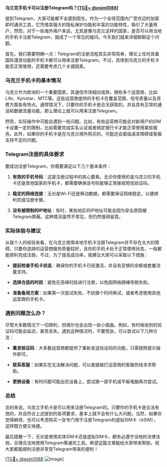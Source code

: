 **乌兰克手机卡可以注册Telegram吗？[[TG💪+ @esim1088](https://t.me/s/esim1088)]**

提到Telegram，大家可能都不会感到陌生。作为一个全球范围内广受欢迎的加密即时通讯工具，它凭借其强大的隐私保护功能和丰富的功能特性，吸引了大量用户。然而，对于一些海外用户来说，尤其是像乌克兰这样的国家，是否可以用当地的手机卡注册Telegram，就成了一个常见的疑问。今天我们就来详细聊聊这个问题。

首先，我们需要明确一点：Telegram的注册流程其实非常简单，理论上任何具备国际漫游功能的手机卡都可以用来注册Telegram。不过，具体到乌克兰的手机卡能否正常使用，还需要考虑几个关键因素。

### 乌克兰手机卡的基本情况

乌克兰作为欧洲的一个重要国家，其通信市场相对成熟，拥有多个运营商，比如Life、Kyivstar、MTC等。这些运营商提供的手机卡在覆盖范围、信号质量以及资费方面各有特点。通常情况下，只要你的手机卡是合法获取的，并且具有正常的通话和数据流量功能，那么理论上就可以用来注册Telegram。

然而，实际操作中可能会遇到一些问题。比如，有些运营商可能会对新用户的SIM卡设置一定的限制，比如需要完成实名认证或者绑定银行卡才能正常使用某些服务。此外，如果你的手机卡是在乌克兰境外购买的，可能还会面临语言障碍或客服支持不足的问题。

### Telegram注册的具体要求

要成功注册Telegram，你需要满足以下几个基本条件：

1. **有效的手机号码**：这是注册过程中的核心要素。无论你使用的是乌克兰的手机卡还是其他国家的手机卡，都需要确保该号码能够正常接收短信验证码。
   
2. **稳定的网络连接**：无论是Wi-Fi还是移动数据，都需要保证网络稳定，以便顺利完成注册步骤。

3. **没有被限制的IP地址**：有时，某些地区的IP地址可能会因为安全原因被Telegram屏蔽。这种情况虽然不常见，但仍然值得留意。

### 实际体验与建议

从我个人的经验来看，在乌克兰使用本地手机卡注册Telegram并不存在太大的障碍。只要你选择的运营商服务质量较好，且你的手机卡处于正常使用状态，一般都能顺利完成注册。不过，为了提高成功率，我建议大家可以采取以下措施：

- **提前检查手机卡状态**：确保你的手机卡已经激活，并且有足够的余额或套餐流量支持。
  
- **选择合适的时段**：避免在高峰时段进行注册，以免因网络拥堵导致失败。

- **准备备用方案**：如果第一次尝试失败，不妨换个时间再试，或者考虑使用其他运营商的手机卡。

### 遇到问题怎么办？

尽管大多数情况下一切顺利，但偶尔也会出现一些小插曲。例如，有时候收到的验证码可能会延迟，甚至丢失。遇到这种情况时，不要慌张，可以尝试以下几种方法：

- **重发验证码**：大多数运营商都提供了重新发送验证码的功能，只需按照提示操作即可。
  
- **联系客服**：如果实在无法解决问题，可以直接拨打运营商的客服热线寻求帮助。

- **更换设备**：有时问题可能出在设备上，尝试换一部手机或平板电脑再次尝试。

### 总结

总的来说，乌克兰手机卡是可以用来注册Telegram的。只要你的手机卡是合法有效的，并且符合上述提到的各项要求，基本上就不会有什么大问题。当然，如果你觉得麻烦，也可以考虑购买一张专门用于注册Telegram的虚拟SIM卡（eSIM），这样既方便又快捷。

最后提醒一下，无论是使用实体SIM卡还是虚拟SIM卡，都务必遵守当地的法律法规，合理合法地使用Telegram等通讯工具。希望这篇文章能给大家带来帮助，祝大家都能顺利注册并享受Telegram带来的便利！

[[TG💪+ @esim1088](https://t.me/s/esim1088) ![Image](https://i.postimg.cc/4NQfJmqS/Snipaste-2025-05-13-00-14-12.png)]
